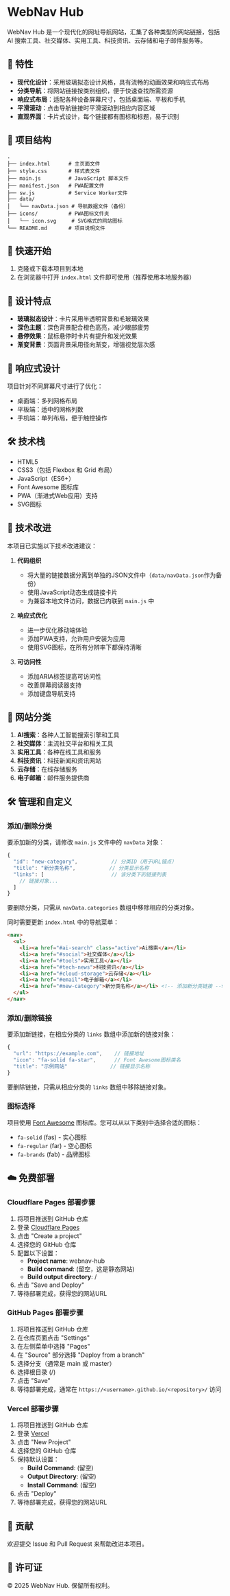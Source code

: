 # WebNav Hub

WebNav Hub 是一个现代化的网址导航网站，汇集了各种类型的网站链接，包括 AI 搜索工具、社交媒体、实用工具、科技资讯、云存储和电子邮件服务等。

## 🌟 特性

- **现代化设计**：采用玻璃拟态设计风格，具有流畅的动画效果和响应式布局
- **分类导航**：将网站链接按类别组织，便于快速查找所需资源
- **响应式布局**：适配各种设备屏幕尺寸，包括桌面端、平板和手机
- **平滑滚动**：点击导航链接时平滑滚动到相应内容区域
- **直观界面**：卡片式设计，每个链接都有图标和标题，易于识别

## 📁 项目结构

```
.
├── index.html      # 主页面文件
├── style.css       # 样式表文件
├── main.js         # JavaScript 脚本文件
├── manifest.json   # PWA配置文件
├── sw.js           # Service Worker文件
├── data/
│   └── navData.json # 导航数据文件（备份）
├── icons/          # PWA图标文件夹
│   └── icon.svg     # SVG格式的网站图标
└── README.md       # 项目说明文件
```

## 🚀 快速开始

1. 克隆或下载本项目到本地
2. 在浏览器中打开 `index.html` 文件即可使用（推荐使用本地服务器）

## 🎨 设计特点

- **玻璃拟态设计**：卡片采用半透明背景和毛玻璃效果
- **深色主题**：深色背景配合橙色高亮，减少眼部疲劳
- **悬停效果**：鼠标悬停时卡片有提升和发光效果
- **渐变背景**：页面背景采用径向渐变，增强视觉层次感

## 📱 响应式设计

项目针对不同屏幕尺寸进行了优化：
- 桌面端：多列网格布局
- 平板端：适中的网格列数
- 手机端：单列布局，便于触控操作

## 🛠 技术栈

- HTML5
- CSS3（包括 Flexbox 和 Grid 布局）
- JavaScript（ES6+）
- Font Awesome 图标库
- PWA（渐进式Web应用）支持
- SVG图标

## 🔧 技术改进

本项目已实施以下技术改进建议：

1. **代码组织**
   - 将大量的链接数据分离到单独的JSON文件中（`data/navData.json`作为备份）
   - 使用JavaScript动态生成链接卡片
   - 为兼容本地文件访问，数据已内联到 `main.js` 中

2. **响应式优化**
   - 进一步优化移动端体验
   - 添加PWA支持，允许用户安装为应用
   - 使用SVG图标，在所有分辨率下都保持清晰

3. **可访问性**
   - 添加ARIA标签提高可访问性
   - 改善屏幕阅读器支持
   - 添加键盘导航支持

## 📂 网站分类

1. **AI搜索**：各种人工智能搜索引擎和工具
2. **社交媒体**：主流社交平台和相关工具
3. **实用工具**：各种在线工具和服务
4. **科技资讯**：科技新闻和资讯网站
5. **云存储**：在线存储服务
6. **电子邮箱**：邮件服务提供商

## 🛠 管理和自定义

### 添加/删除分类

要添加新的分类，请修改 `main.js` 文件中的 `navData` 对象：

```javascript
{
  "id": "new-category",           // 分类ID（用于URL锚点）
  "title": "新分类名称",           // 分类显示名称
  "links": [                      // 该分类下的链接列表
    // 链接对象...
  ]
}
```

要删除分类，只需从 `navData.categories` 数组中移除相应的分类对象。

同时需要更新 `index.html` 中的导航菜单：

```html
<nav>
  <ul>
    <li><a href="#ai-search" class="active">Ai搜索</a></li>
    <li><a href="#social">社交媒体</a></li>
    <li><a href="#tools">实用工具</a></li>
    <li><a href="#tech-news">科技资讯</a></li>
    <li><a href="#cloud-storage">云存储</a></li>
    <li><a href="#email">电子邮箱</a></li>
    <li><a href="#new-category">新分类名称</a></li> <!-- 添加新分类链接 -->
  </ul>
</nav>
```

### 添加/删除链接

要添加新链接，在相应分类的 `links` 数组中添加新的链接对象：

```javascript
{
  "url": "https://example.com",    // 链接地址
  "icon": "fa-solid fa-star",      // Font Awesome图标类名
  "title": "示例网站"              // 链接显示名称
}
```

要删除链接，只需从相应分类的 `links` 数组中移除链接对象。

### 图标选择

项目使用 [Font Awesome](https://fontawesome.com/icons) 图标库。您可以从以下类别中选择合适的图标：
- `fa-solid` (fas) - 实心图标
- `fa-regular` (far) - 空心图标
- `fa-brands` (fab) - 品牌图标

## ☁️ 免费部署

### Cloudflare Pages 部署步骤

1. 将项目推送到 GitHub 仓库
2. 登录 [Cloudflare Pages](https://pages.cloudflare.com/)
3. 点击 "Create a project"
4. 选择您的 GitHub 仓库
5. 配置以下设置：
   - **Project name**: webnav-hub
   - **Build command**: (留空，这是静态网站)
   - **Build output directory**: /
6. 点击 "Save and Deploy"
7. 等待部署完成，获得您的网站URL

### GitHub Pages 部署步骤

1. 将项目推送到 GitHub 仓库
2. 在仓库页面点击 "Settings"
3. 在左侧菜单中选择 "Pages"
4. 在 "Source" 部分选择 "Deploy from a branch"
5. 选择分支（通常是 main 或 master）
6. 选择根目录 (/)
7. 点击 "Save"
8. 等待部署完成，通常在 `https://<username>.github.io/<repository>/` 访问

### Vercel 部署步骤

1. 将项目推送到 GitHub 仓库
2. 登录 [Vercel](https://vercel.com/)
3. 点击 "New Project"
4. 选择您的 GitHub 仓库
5. 保持默认设置：
   - **Build Command**: (留空)
   - **Output Directory**: (留空)
   - **Install Command**: (留空)
6. 点击 "Deploy"
7. 等待部署完成，获得您的网站URL

## 🤝 贡献

欢迎提交 Issue 和 Pull Request 来帮助改进本项目。

## 📄 许可证

© 2025 WebNav Hub. 保留所有权利。